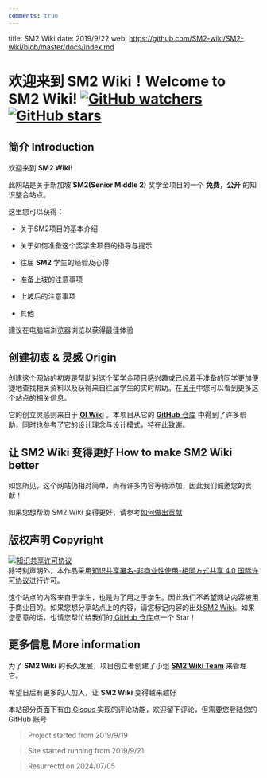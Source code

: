 ```yaml
---
comments: true
---
```

title: SM2 Wiki
date: 2019/9/22
web: https://github.com/SM2-wiki/SM2-wiki/blob/master/docs/index.md

# 欢迎来到 SM2 Wiki！Welcome to **SM2 Wiki**!  [![GitHub watchers](https://img.shields.io/github/watchers/SM2-wiki/SM2-wiki.svg?style=social&label=Watch)](https://github.com/SM2-wiki/SM2-wiki)  [![GitHub stars](https://img.shields.io/github/stars/SM2-wiki/SM2-wiki.svg?style=social&label=Stars)](https://github.com/SM2-wiki/SM2-wiki) 

## 简介 Introduction

欢迎来到 **SM2 Wiki**!

此网站是关于新加坡 **SM2(Senior Middle 2)** 奖学金项目的一个 **免费**，**公开** 的知识整合站点。

这里您可以获得：

- 关于SM2项目的基本介绍

- 关于如何准备这个奖学金项目的指导与提示

- 往届 **SM2** 学生的经验及心得

- 准备上坡的注意事项

- 上坡后的注意事项

- 其他

建议在电脑端浏览器浏览以获得最佳体验

## 创建初衷 & 灵感 Origin

创建这个网站的初衷是帮助对这个奖学金项目感兴趣或已经着手准备的同学更加便捷地查找相关资料以及获得来自往届学生的实时帮助。在[关于](./intro/about.md)中您可以看到更多这个站点的相关信息。

它的创立灵感则来自于 [**OI Wiki**](https://oi-wiki.org/) 。本项目从它的 [**GitHub** 仓库](https://github.com/OI-wiki/OI-wiki/) 中得到了许多帮助，同时也参考了它的设计理念与设计模式，特在此致谢。

## 让 SM2 Wiki 变得更好 How to make SM2 Wiki better

如您所见，这个网站仍相对简单，尚有许多内容等待添加，因此我们诚邀您的贡献！

如果您想帮助 SM2 Wiki 变得更好，请参考[如何做出贡献](./intro/htc.md)

## 版权声明 Copyright

<a rel="license" href="http://creativecommons.org/licenses/by-nc-sa/4.0/"><img alt="知识共享许可协议" style="border-width:0" src="https://i.creativecommons.org/l/by-nc-sa/4.0/88x31.png" /></a><br />除特别声明外，本作品采用<a rel="license" href="http://creativecommons.org/licenses/by-nc-sa/4.0/">知识共享署名-非商业性使用-相同方式共享 4.0 国际许可协议</a>进行许可。

这个站点的内容来自于学生，也是为了用之于学生。因此我们不希望网站内容被用于商业目的。如果您想分享站点上的内容，请您标记内容的出处[SM2 Wiki](https://github.com/SM2-wiki/SM2-wiki)。如果您愿意的话，也请您帮忙给我们的[ GitHub 仓库](https://github.com/SM2-wiki/SM2-wiki)点一个 Star！

## 更多信息 More information

为了 **SM2 Wiki** 的长久发展，项目创立者创建了小组 [**SM2 Wiki Team**](https://github.com/SM2-wiki) 来管理它。

希望日后有更多的人加入，让 **SM2 Wiki** 变得越来越好

本站部分页面下有由[ Giscus ](https://giscus.app/)实现的评论功能，欢迎留下评论，但需要您登陆您的 GitHub 账号

> Project started from 2019/9/19

> Site started running from 2019/9/21

> Resurrectd on 2024/07/05


